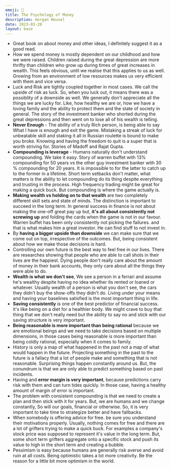 ```yaml
---
emoji: 💸
title: The Psychology of Money
description: morgan Housel
date: 2023-03-28
layout: base
---
```


- Great book on about money and other ideas, I definitely suggest it as a good read.
- How we spend money is mostly dependent on our childhood and how we were raised. Children raised during the great depression are more thrifty than children who grow up during times of great increases in wealth. This feels obvious, until we realise that this applies to us as well. Growing from an environment of low resources makes us very efficient with them and vice versa.
- Luck and Risk are tightly coupled together in most cases. We call the upside of risk as luck. So, when you luck out, it means there was a possiblity of a downside as well. We generally don't appreciate all the things we are lucky for. Like, how healthy we are or, how we have a loving family and the ability to protect them and the state of society in general. The story of the investment banker who shorted during the great depressions and then went on to lose all of his wealth is telling.
- __Never Enough__ - The ability of a truly Rich person, is being able to say What I have is enough and exit the game. Mistaking a streak of luck for unbeatable skill and staking it all in Russian roulette is bound to make you broke. Knowing and having the freedom to quit is a super that is worth striving for. Stories of Madoff and Rajat Gupta.
- __Compounding is leverage__ - Humans naturally don't understand compounding. We take it easy. Story of warren buffet with 13% compounding for 50 years vs the other guy investment banker with 30 % compounding for 20 years. It  is impossible to for the latter to catch up to the former in a lifetime. Short term setbacks don't matter, what matters is the ability to let compounding do its thing despite everything and trusting in the process. High frequency trading might be great for making a quick buck. But compounding is where the game actually is.
- __Making wealth vs holding on to that wealth__ are two completely different skill sets and state of minds. The distinction is important to succeed in the long term. In general success in finance is not about making the one-off great pay up but, __it's all about consistently not screwing up__ and folding the cards when the game is not in our favour. Warren buffet has been only consistently not picking the failures. and that is what makes him a great investor. He can find stuff to not invest in.
- By __having a bigger upside than downside__ we can make sure that we come out on top, irrespective of the outcomes. But, being consistent about how we make those decisions is hard.
- Controlling our own future is the best way to feel free in our lives. There are researches showing that people who are able to call shots in their lives are the happiest. Dying people don't really care about the amount of money in their bank accounts, they only care about all the things they were able to do.
- __Wealth is what we don't see__, We see a person in a ferrari and assume he's wealthy despite having no idea whether its rented or loaned or whatever. Usually wealth of a person is what you don't see, the cars they didn't buy the show-offs they didn't do. Living under your means and having your baselines satisfied is the most important thing in life.
- __Saving consistently__ is one of the best predictor of financial success. it's like being on a diet for a healthier body. We might crave to buy that thing that we don't really need but the ability to say no and stick with our saving structure is very important.
- __Being reasonable is more important than being rational__ because we are emotional beings and we need to take decisions based on multiple dimensions, in those cases being reasonable is more important than being coldly rational, especially when it comes to family.
- History is only a map of what happened in the past not a map of what would happen in the future. Projecting something in the  past to the future is a fallacy that a lot of people make and something that is not reasonable. Surprising things happen constantly around us. But, the conundrum is that we are only able to predict something based on past incidents.
- Having and __error margin is very important__, because predictions carry risk with them and can turn tides quickly. In those case, having a healthy amount of margin of error is important.
- The problem with consistent compounding is that we need to create a plan and then stick with it for years. But, we are humans and we change constantly, So will our goals, financial or otherwise. So, it is very important to take time to strategize better and have fallbacks.
- When somebody is offering advice for free. be sure you understand their motivations properly. Usually, nothing comes for free and there are a lot of grifters trying to make a quick buck. For examples a company's stock price was supposed to represent it's value in the long term. But, some short term grifters aggregate onto a specific stock and push its value to high in the short term and creating a bubble.
- Pessimism is easy because humans are generally risk averse and avoid ruin at all costs. Being optimistic takes a lot more creativity. Be the reason for a little bit more optimism in the world.
